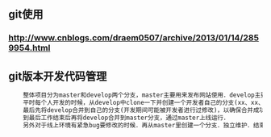 ## git使用
### http://www.cnblogs.com/draem0507/archive/2013/01/14/2859954.html

## git版本开发代码管理
```html
	整体项目分为master和develop两个分支，master主要用来发布网站使用．develop主要是用来分开使用．
	平时每个人开发的时候，从develop中clone一下并创建一个开发者自己的分支(xx、xx、xx)．当开发工作完成后，提交本地仓库并git push自己的分支．
	最后先将develop合并到自己的分支(开发期间可能被开发者进行过修改)，以确保合并成功．合并无误后，再将当前合并后的xx分支合并到develop分支中．(注：这里的合并操作先是在本地分支合并．然后再合并到远程分支．有点多操作一步)．
	到最后工作结束后再将develop合并到master分支，通过master上线运行．
	另外对于线上环境有紧急bug要修改的时候．再从master里创建一个分支．独立维护．结束后，再分别同步master和develop两个分支．
```